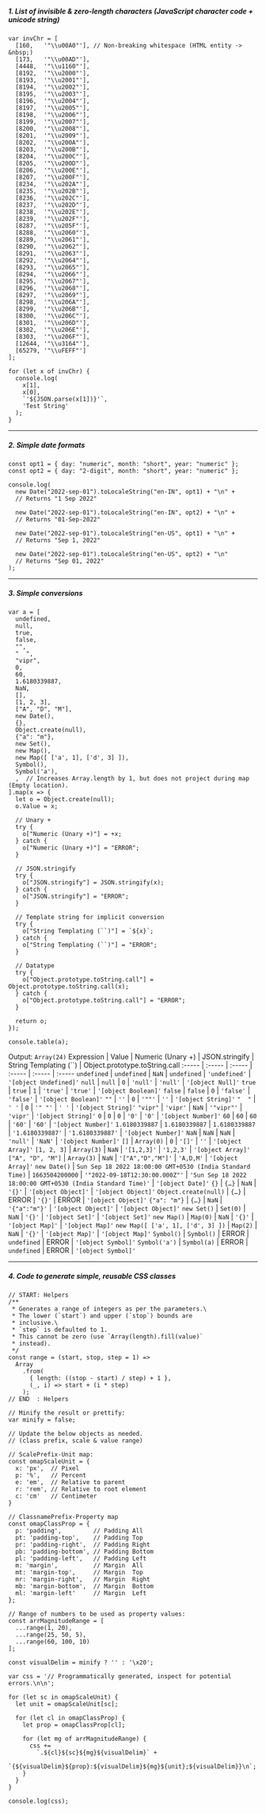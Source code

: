 ##### 1. List of invisible & zero-length characters (JavaScript character code + unicode string)
```JS
var invChr = [
  [160,   '"\\u00A0"'], // Non-breaking whitespace (HTML entity -> &nbsp;)
  [173,   '"\\u00AD"'],
  [4448,  '"\\u1160"'],
  [8192,  '"\\u2000"'],
  [8193,  '"\\u2001"'],
  [8194,  '"\\u2002"'],
  [8195,  '"\\u2003"'],
  [8196,  '"\\u2004"'],
  [8197,  '"\\u2005"'],
  [8198,  '"\\u2006"'],
  [8199,  '"\\u2007"'],
  [8200,  '"\\u2008"'],
  [8201,  '"\\u2009"'],
  [8202,  '"\\u200A"'],
  [8203,  '"\\u200B"'],
  [8204,  '"\\u200C"'],
  [8205,  '"\\u200D"'],
  [8206,  '"\\u200E"'],
  [8207,  '"\\u200F"'],
  [8234,  '"\\u202A"'],
  [8235,  '"\\u202B"'],
  [8236,  '"\\u202C"'],
  [8237,  '"\\u202D"'],
  [8238,  '"\\u202E"'],
  [8239,  '"\\u202F"'],
  [8287,  '"\\u205F"'],
  [8288,  '"\\u2060"'],
  [8289,  '"\\u2061"'],
  [8290,  '"\\u2062"'],
  [8291,  '"\\u2063"'],
  [8292,  '"\\u2064"'],
  [8293,  '"\\u2065"'],
  [8294,  '"\\u2066"'],
  [8295,  '"\\u2067"'],
  [8296,  '"\\u2068"'],
  [8297,  '"\\u2069"'],
  [8298,  '"\\u206A"'],
  [8299,  '"\\u206B"'],
  [8300,  '"\\u206C"'],
  [8301,  '"\\u206D"'],
  [8302,  '"\\u206E"'],
  [8303,  '"\\u206F"'],
  [12644, '"\\u3164"'],
  [65279, '"\\uFEFF"']
];

for (let x of invChr) {
  console.log(
    x[1],
    x[0],
    `'${JSON.parse(x[1])}'`,
    'Test String'
  );
}
```

------

##### 2. Simple date formats
```JS
const opt1 = { day: "numeric", month: "short", year: "numeric" };
const opt2 = { day: "2-digit", month: "short", year: "numeric" };

console.log(
  new Date("2022-sep-01").toLocaleString("en-IN", opt1) + "\n" +
  // Returns "1 Sep 2022"

  new Date("2022-sep-01").toLocaleString("en-IN", opt2) + "\n" +
  // Returns "01-Sep-2022"

  new Date("2022-sep-01").toLocaleString("en-US", opt1) + "\n" +
  // Returns "Sep 1, 2022"

  new Date("2022-sep-01").toLocaleString("en-US", opt2) + "\n"
  // Returns "Sep 01, 2022"
);
```

------

##### 3. Simple conversions
```JS
var a = [
  undefined,
  null,
  true,
  false,
  "",
  "  ",
  "vipr",
  0,
  60,
  1.6180339887,
  NaN,
  [],
  [1, 2, 3],
  ["A", "D", "M"],
  new Date(),
  {},
  Object.create(null),
  {"a": "m"},
  new Set(),
  new Map(),
  new Map([ ['a', 1], ['d', 3] ]),
  Symbol(),
  Symbol('a'),
  ,  // Increases Array.length by 1, but does not project during map (Empty location).
].map(x => {
  let o = Object.create(null);
  o.Value = x;

  // Unary +
  try {
    o["Numeric (Unary +)"] = +x;
  } catch {
    o["Numeric (Unary +)"] = "ERROR";
  }

  // JSON.stringify
  try {
    o["JSON.stringify"] = JSON.stringify(x);
  } catch {
    o["JSON.stringify"] = "ERROR";
  }

  // Template string for implicit conversion
  try {
    o["String Templating (``)"] = `${x}`;
  } catch {
    o["String Templating (``)"] = "ERROR";
  }

  // Datatype
  try {
    o["Object.prototype.toString.call"] = Object.prototype.toString.call(x);
  } catch {
    o["Object.prototype.toString.call"] = "ERROR";
  }

  return o;
});

console.table(a);
```

Output: `Array(24)`
Expression            | Value          | Numeric (Unary +) | JSON.stringify    | String Templating (\`\`)   | Object.prototype.toString.call
:-----                | :-----         | :-----            | :-----            | :-----              | :-----
`undefined`           | `undefined`    | `NaN`             | `undefined`       | `'undefined'`       |   `'[object Undefined]'`
`null`                | `null`         | `0`               | `'null'`          | `'null'`            |   `'[object Null]'`
`true`                | `true`         | `1`               | `'true'`          | `'true'`            |   `'[object Boolean]'`
`false`               | `false`        | `0`               | `'false'`         | `'false'`           |   `'[object Boolean]'`
`""`                  | `''`           | `0`               | `'""'`            | `''`                |   `'[object String]'`
`"  "`                | `' '`          | `0`               | `'" "'`           | `' '`               |   `'[object String]'`
`"vipr"`              | `'vipr'`       | `NaN`             | `'"vipr"'`        | `'vipr'`            |   `'[object String]'`
`0`                   | `0`            | `0`               | `'0'`             | `'0'`               |   `'[object Number]'`
`60`                  | `60`           | `60`              | `'60'`            | `'60'`              |   `'[object Number]'`
`1.6180339887`        | `1.6180339887` | `1.6180339887`    | `'1.6180339887'`  | `'1.6180339887'`    |   `'[object Number]'`
`NaN`                 | `NaN`          | `NaN`             | `'null'`          | `'NaN'`             |   `'[object Number]'`
`[]`                  | `Array(0)`     | `0`               | `'[]'`            | `''`                |   `'[object Array]'`
`[1, 2, 3]`           | `Array(3)`     | `NaN`             | `'[1,2,3]'`       | `'1,2,3'`           |   `'[object Array]'`
`["A", "D", "M"]`     | `Array(3)`     | `NaN`             | `'["A","D","M"]'` | `'A,D,M'`           |   `'[object Array]'`
`new Date()`          | `Sun Sep 18 2022 18:00:00 GMT+0530 (India Standard Time)` | `1663504200000` | `'"2022-09-18T12:30:00.000Z"'` | `'Sun Sep 18 2022 18:00:00 GMT+0530 (India Standard Time)'` | `'[object Date]'`
`{}`                  | `{…}`          | `NaN`             | `'{}'`            | `'[object Object]'` |   `'[object Object]'`
`Object.create(null)` | `{…}`          | ERROR             | `'{}'`            | ERROR               |   `'[object Object]'`
`{"a": "m"}`          | `{…}`          | `NaN`             | `'{"a":"m"}'`     | `'[object Object]'` |   `'[object Object]'`
`new Set()`           | `Set(0)`       | `NaN`             | `'{}'`            | `'[object Set]'`    |   `'[object Set]'`
`new Map()`           | `Map(0)`       | `NaN`             | `'{}'`            | `'[object Map]'`    |   `'[object Map]'`
`new Map([ ['a', 1], ['d', 3] ])` | `Map(2)` | `NaN` | `'{}'` | `'[object Map]'` | `'[object Map]'`
`Symbol()`            | `Symbol()`     | ERROR             | `undefined`       | ERROR               |   `'[object Symbol]'`
`Symbol('a')`         | `Symbol(a)`    | ERROR             | `undefined`       | ERROR               |   `'[object Symbol]'`

------

##### 4. Code to generate simple, reusable CSS classes
```JS
// START: Helpers
/**
 * Generates a range of integers as per the parameters.\
 * The lower (`start`) and upper (`stop`) bounds are
 * inclusive.\
 * `step` is defaulted to 1.
 * This cannot be zero (use `Array(length).fill(value)`
 * instead).
 */
const range = (start, stop, step = 1) =>
  Array
    .from(
      { length: ((stop - start) / step) + 1 },
      (_, i) => start + (i * step)
    );
// END  : Helpers

// Minify the result or prettify:
var minify = false;

// Update the below objects as needed.
// (class prefix, scale & value range)

// ScalePrefix-Unit map:
const omapScaleUnit = {
  x: 'px',  // Pixel
  p: '%',   // Percent
  e: 'em',  // Relative to parent
  r: 'rem', // Relative to root element
  c: 'cm'   // Centimeter
}

// ClassnamePrefix-Property map
const omapClassProp = {
  p: 'padding',         // Padding All
  pt: 'padding-top',    // Padding Top
  pr: 'padding-right',  // Padding Right
  pb: 'padding-bottom', // Padding Bottom
  pl: 'padding-left',   // Padding Left
  m: 'margin',          // Margin  All
  mt: 'margin-top',     // Margin  Top
  mr: 'margin-right',   // Margin  Right
  mb: 'margin-bottom',  // Margin  Bottom
  ml: 'margin-left'     // Margin  Left
};

// Range of numbers to be used as property values:
const arrMagnitudeRange = [
  ...range(1, 20),
  ...range(25, 50, 5),
  ...range(60, 100, 10)
];

const visualDelim = minify ? '' : '\x20';

var css = '// Programmatically generated, inspect for potential errors.\n\n';

for (let sc in omapScaleUnit) {
  let unit = omapScaleUnit[sc];

  for (let cl in omapClassProp) {
    let prop = omapClassProp[cl];

    for (let mg of arrMagnitudeRange) {
      css +=
        `.${cl}${sc}${mg}${visualDelim}` +
        `{${visualDelim}${prop}:${visualDelim}${mg}${unit};${visualDelim}}\n`;
    }
  }
}

console.log(css);
```
